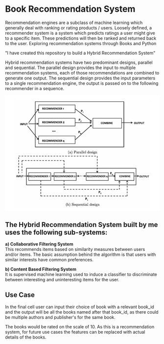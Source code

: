 # Book Recommendation System

Recommendation engines are a subclass of machine learning which generally deal with ranking or rating products / users. Loosely defined, a recommender system is a system which predicts ratings a user might give to a specific item. These predictions will then be ranked and returned back to the user.
Exploring recommendation systems through Books and Python

"I have created this repository to build a Hybrid Recommendation System"

Hybrid recommendation systems have two predominant designs, parallel and sequential. The parallel design provides the input to multiple recommendation systems, each of those recommendations are combined to generate one output. The sequential design provides the input parameters to a single recommendation engine, the output is passed on to the following recommender in a sequence. 

<div align = centre>

![Alt text](./assets/image.png)

</div>


## The Hybrid Recommendation System built by me uses the following sub-systems:

<b>a) Collaborative Filtering System </b><br>
This recommends items based on similarity measures between users and/or items. The basic assumption behind the algorithm is that users with similar interests have common preferences.

<b>b) Content Based Filtering System </b> <br>
It is supervised machine learning used to induce a classifier to discriminate between interesting and uninteresting items for the user.


## Use Case

In the final cell user can input their choice of book with a relevant book_id and the output will be all the books named after that book_id, as there could be multiple authors and publisher's for the same book.

The books would be rated on the scale of 10. As this is a recommendation system, for future use cases the features can be replaced with actual details of the books.